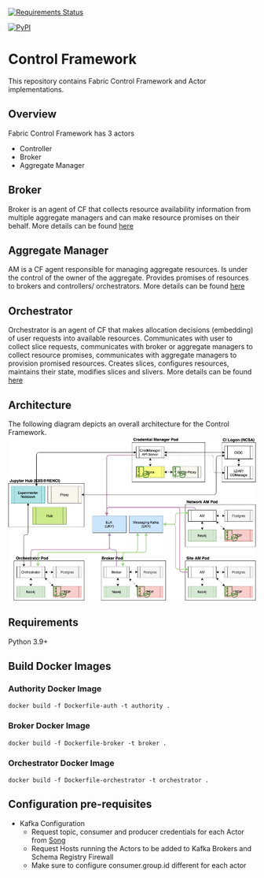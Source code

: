 [![Requirements Status](https://requires.io/github/fabric-testbed/ControlFramework/requirements.svg?branch=master)](https://requires.io/github/fabric-testbed/ControlFramework/requirements/?branch=master)

[![PyPI](https://img.shields.io/pypi/v/fabric-cf?style=plastic)](https://pypi.org/project/fabric-cf/)

# Control Framework
This repository contains Fabric Control Framework and Actor implementations.

## Overview
Fabric Control Framework has 3 actors
- Controller
- Broker
- Aggregate Manager

## Broker
Broker is an agent of CF that collects resource availability information from multiple aggregate managers and can make resource promises on their behalf. More details can be found [here](fabric_cf/broker/Readme.md)

## Aggregate Manager
AM is a CF agent responsible for managing aggregate resources. Is under the control of the owner of the aggregate. Provides promises of resources to brokers and controllers/ orchestrators. More details can be found [here](fabric_cf/authority/Readme.md)

## Orchestrator
Orchestrator is an agent of CF that makes allocation decisions (embedding) of user requests into available resources. Communicates with user to collect slice requests, communicates with broker or aggregate managers to collect resource promises, communicates with aggregate managers to provision promised resources. Creates slices, configures resources, maintains their state, modifies slices and slivers. More details can be found [here](fabric_cf/orchestrator/Readme.md)

## Architecture
The following diagram depicts an overall architecture for the Control Framework.
![Architecture](./images/cf.png)

## Requirements
Python 3.9+

## Build Docker Images

### Authority Docker Image
```
docker build -f Dockerfile-auth -t authority .
```

### Broker Docker Image
```
docker build -f Dockerfile-broker -t broker .
```

### Orchestrator Docker Image
```
docker build -f Dockerfile-orchestrator -t orchestrator .
```

## Configuration pre-requisites
- Kafka Configuration
  - Request topic, consumer and producer credentials for each Actor from [Song](ywsong2@g.uky.edu) 
  - Request Hosts running the Actors to be added to Kafka Brokers and Schema Registry Firewall
  - Make sure to configure consumer.group.id different for each actor
